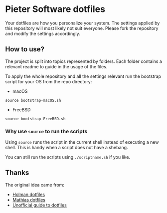 # Pieter Software dotfiles

Your dotfiles are how you personalize your system. The settings applied by this repository will most likely not suit everyone. Please fork the repository and modify the settings accordingly.

## How to use?

The project is split into topics represented by folders. Each folder contains a relevant readme to guide in the usage of the files.

To apply the whole repository and all the settings relevant run the bootstrap script for your OS from the repo directory:

* macOS

```
source bootstrap-macOS.sh
```

* FreeBSD

```
source bootstrap-FreeBSD.sh
```

### Why use `source` to run the scripts

Using `source` runs the script in the current shell instead of executing a new shell. This is handy when a script does not have a shebang.

You can still run the scripts using `./scriptname.sh` if you like.

## Thanks

The original idea came from:

* [Holman dotfiles](https://raw.githubusercontent.com/holman/dotfiles/)
* [Mathias dotfiles](https://github.com/mathiasbynens/dotfiles)
* [Unofficial guide to dotfiles](https://dotfiles.github.io/)
